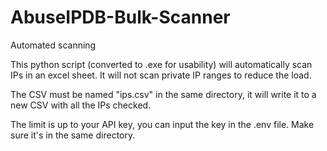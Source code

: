 # AbuseIPDB-Bulk-Scanner
Automated scanning


This python script (converted to .exe for usability) will automatically scan IPs in an excel sheet. It will not scan private IP ranges to reduce the load. 

The CSV must be named "ips.csv" in the same directory, it will write it to a new CSV with all the IPs checked. 

The limit is up to your API key, you can input the key in the .env file. Make sure it's in the same directory. 
